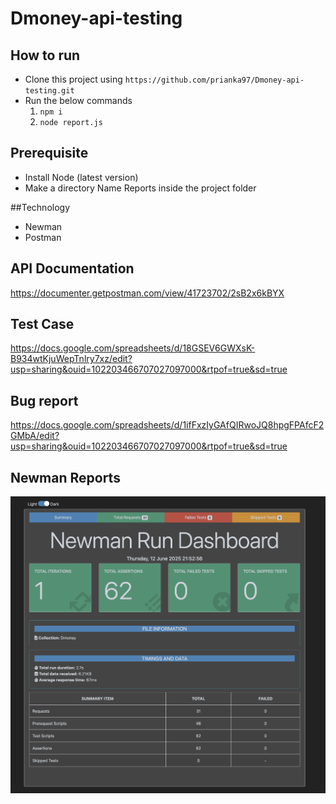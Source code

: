 # Dmoney-api-testing

## How to run
- Clone this project using `https://github.com/prianka97/Dmoney-api-testing.git`
- Run the below commands
    1. `npm i`
    2. `node report.js`
       
## Prerequisite
- Install Node (latest version)
- Make a directory Name Reports inside the project folder

##Technology 
- Newman
- Postman

## API Documentation
https://documenter.getpostman.com/view/41723702/2sB2x6kBYX

## Test Case
https://docs.google.com/spreadsheets/d/18GSEV6GWXsK-B934wtKjuWepTnlry7xz/edit?usp=sharing&ouid=102203466707027097000&rtpof=true&sd=true

## Bug report
https://docs.google.com/spreadsheets/d/1ifFxzIyGAfQIRwoJQ8hpgFPAfcF2GMbA/edit?usp=sharing&ouid=102203466707027097000&rtpof=true&sd=true

## Newman Reports
![newman-report](images/newman-test-report.png)


